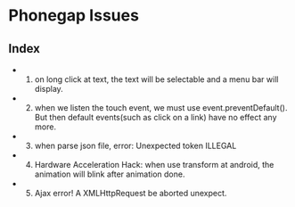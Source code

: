 # Phonegap Issues

## Index
* 1. on long click at text, the text will be selectable and a menu bar will display.
* 2. when we listen the touch event, we must use event.preventDefault(). But then default events(such as click on a link) have no effect any more.
* 3. when parse json file, error: Unexpected token ILLEGAL
* 4. Hardware Acceleration Hack: when use transform at android, the animation will blink after animation done. 
* 5. Ajax error! A XMLHttpRequest be aborted unexpect.


